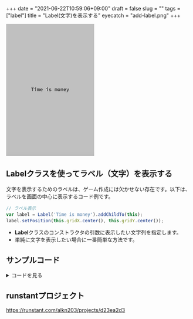 +++
date = "2021-06-22T10:59:06+09:00"
draft = false
slug = ""
tags = ["label"]
title = "Label(文字)を表示する"
eyecatch = "add-label.png"
+++

![add-label](add-label.png)

## Labelクラスを使ってラベル（文字）を表示する
文字を表示するためのラベルは、ゲーム作成には欠かせない存在です。以下は、ラベルを画面の中心に表示するコード例です。


```js
// ラベル表示
var label = Label('Time is money').addChildTo(this);
label.setPosition(this.gridX.center(), this.gridY.center());
```

* **Label**クラスのコンストラクタの引数に表示したい文字列を指定します。
* 単純に文字を表示したい場合に一番簡単な方法です。

## サンプルコード
<details>
<summary>コードを見る</summary>

```js
// グローバルに展開
phina.globalize();
/*
 * メインシーン
 */
phina.define("MainScene", {
  // 継承
  superClass: 'DisplayScene',
  // 初期化
  init: function() {
    // 親クラス初期化
    this.superInit();
    // 背景色
    this.backgroundColor = 'silver';
    // ラベル表示
    var label = Label('Time is money').addChildTo(this);
    label.setPosition(this.gridX.center(), this.gridY.center());
  },
});
/*
 * メイン処理
 */
phina.main(function() {
  // アプリケーションを生成
  var app = GameApp({
    // MainScene から開始
    startLabel: 'main',
  });
  // fps表示
  //app.enableStats();
  // 実行
  app.run();
});
```

</details>

## runstantプロジェクト
https://runstant.com/alkn203/projects/d23ea2d3